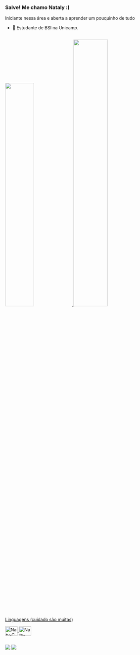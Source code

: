 ### Salve! Me chamo Nataly :)
Iniciante nessa área e aberta a aprender um pouquinho de tudo
  -  📕 Estudante de BSI na Unicamp. 

##

<div>
  <a href="https://github.com/nstychnicki"/>
  <img width="43%" src= "https://github-readme-stats.vercel.app/api?username=nstychnicki&count_private=true&show_icons=true&theme=synthwave"/>
  <img width="47%" src= "https://github-readme-stats.vercel.app/api/top-langs/?username=nstychnicki&theme=synthwave&layout=compact"/>
</div>

<div style="display: inline_block"><br>
  <p> Linguagens (cuidado são muitas) </p>
  <img align="center" alt="Naty-C" height="30" width="40" src="https://cdn.jsdelivr.net/gh/devicons/devicon/icons/c/c-plain.svg"/>
  <img align="center" alt="Naty-CSharp" height="30" width="40" src="https://cdn.jsdelivr.net/gh/devicons/devicon/icons/csharp/csharp-plain.svg"/>
 
 ##
<div>
 <a href="https://www.linkedin.com/in/natalystychnicki/" target="_blank"><img src="https://img.shields.io/badge/LinkedIn-0077B5?style=for-the-badge&logo=linkedin&logoColor=white" target="_blank"></a>
 <a href="mailto:stychnickinataly@gmail.com"><img src="https://img.shields.io/badge/Gmail-D14836?style=for-the-badge&logo=gmail&logoColor=white"></a>
 </div>

